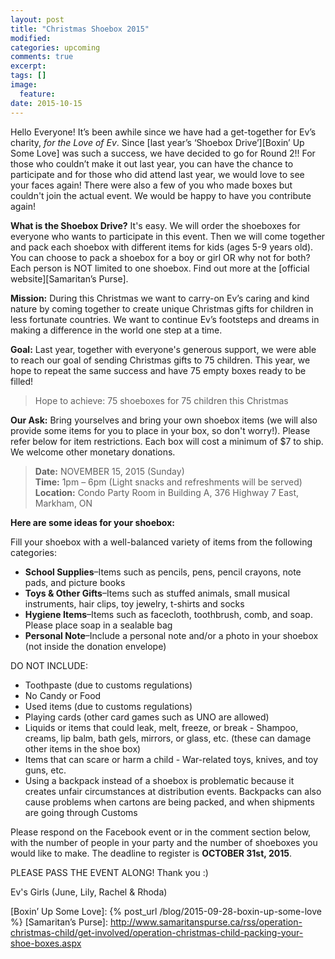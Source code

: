 ```yaml
---
layout: post
title: "Christmas Shoebox 2015"
modified:
categories: upcoming
comments: true
excerpt:
tags: []
image:
  feature:
date: 2015-10-15
---
```


Hello Everyone! It’s been awhile since we have had a get-together for Ev’s charity, *for the Love of Ev*. Since [last year’s ‘Shoebox Drive’][Boxin’ Up Some Love] was such a success, we have decided to go for Round 2!!  For those who couldn’t make it out last year, you can have the chance to participate and for those who did attend last year, we would love to see your faces again! There were also a few of you who made boxes but couldn't join the actual event. We would be happy to have you contribute again!

**What is the Shoebox Drive?** It's easy. We will order the shoeboxes for everyone who wants to participate in this event.  Then we will come together and pack each shoebox with different items for kids (ages 5-9 years old). You can choose to pack a shoebox for a boy or girl OR why not for both? Each person is NOT limited to one shoebox. Find out more at the [official website][Samaritan’s Purse].

**Mission:** During this Christmas we want to carry-on Ev’s caring and kind nature by coming together to create unique Christmas gifts for children in less fortunate countries.  We want to continue Ev’s footsteps and dreams in making a difference in the world one step at a time.

**Goal:** Last year, together with everyone's generous support, we were able to reach our goal of sending Christmas gifts to 75 children.  This year, we hope to repeat the same success and have 75 empty boxes ready to be filled!

> Hope to achieve: 75 shoeboxes for 75 children this Christmas

**Our Ask:** Bring yourselves and bring your own shoebox items (we will also provide some items for you to place in your box, so don't worry!). Please refer below for item restrictions. Each box will cost a minimum of $7 to ship. We welcome other monetary donations.

> **Date:** NOVEMBER 15, 2015 (Sunday)<br />**Time:** 1pm – 6pm (Light snacks and refreshments will be served)<br />**Location:** Condo Party Room in Building A, 376 Highway 7 East, Markham, ON

**Here are some ideas for your shoebox:**

Fill your shoebox with a well-balanced variety of items from the following categories:

+ **School Supplies**–Items such as pencils, pens, pencil crayons, note pads, and picture books
+ **Toys & Other Gifts**–Items such as stuffed animals, small musical instruments, hair clips, toy jewelry, t-shirts and socks
+ **Hygiene Items**–Items such as facecloth, toothbrush, comb, and soap. Please place soap in a sealable bag
+ **Personal Note**–Include a personal note and/or a photo in your shoebox (not inside the donation envelope)

DO NOT INCLUDE:

+ Toothpaste (due to customs regulations)
+ No Candy or Food
+ Used items (due to customs regulations)
+ Playing cards (other card games such as UNO are allowed)
+ Liquids or items that could leak, melt, freeze, or break - Shampoo, creams, lip balm, bath gels, mirrors, or glass, etc. (these can damage other items in the shoe box)
+ Items that can scare or harm a child - War-related toys, knives, and toy guns, etc.
+ Using a backpack instead of a shoebox is problematic because it creates unfair circumstances at distribution events. Backpacks can also cause problems when cartons are being packed, and when shipments are going through Customs

Please respond on the Facebook event or in the comment section below, with the number of people in your party and the number of shoeboxes you would like to make. The deadline to register is **OCTOBER 31st, 2015**.

PLEASE PASS THE EVENT ALONG! Thank you :)

Ev's Girls (June, Lily, Rachel & Rhoda)

[Boxin’ Up Some Love]: {% post_url /blog/2015-09-28-boxin-up-some-love %}
[Samaritan’s Purse]: http://www.samaritanspurse.ca/rss/operation-christmas-child/get-involved/operation-christmas-child-packing-your-shoe-boxes.aspx

